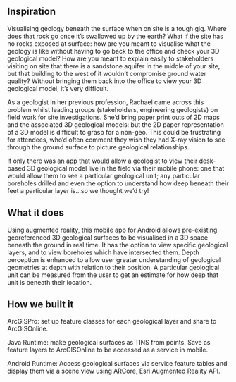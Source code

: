 ## Inspiration
Visualising geology beneath the surface when on site is a tough gig. Where does that rock go once it’s swallowed up by the earth? What if the site has no rocks exposed at surface: how are you meant to visualise what the geology is like without having to go back to the office and check your 3D geological model? How are you meant to explain easily to stakeholders visiting on site that there is a sandstone aquifer in the middle of your site, but that building to the west of it wouldn’t compromise ground water quality? Without bringing them back into the office to view your 3D geological model, it’s very difficult. 

As a geologist in her previous profession, Rachael came across this problem whilst leading groups (stakeholders, engineering geologists) on field work for site investigations. She’d bring paper print outs of 2D maps and the associated 3D geological models: but the 2D paper representation of a 3D model is difficult to grasp for a non-geo. This could be frustrating for attendees, who’d often comment they wish they had X-ray vision to see through the ground surface to picture geological relationships. 

If only there was an app that would allow a geologist to view their desk-based 3D geological model live in the field via their mobile phone: one that would allow them to see a particular geological unit; any particular boreholes drilled and even the option to understand how deep beneath their feet a particular layer is...so we thought we’d try!

## What it does

Using augmented reality, this mobile app for Android allows pre-existing georeferenced 3D geological surfaces to be visualised in a 3D space beneath the ground in real time. It has the option to view specific geological layers, and to view boreholes which have intersected them. Depth perception is enhanced to allow user greater understanding of geological geometries at depth with relation to their position. A particular geological unit can be measured from the user to get an estimate for how deep that unit is beneath their location. 

## How we built it

ArcGISPro: set up feature classes for each geological layer and share to ArcGISOnline. 

Java Runtime: make geological surfaces as TINS from points. Save as feature layers to ArcGISOnline to be accessed as a service in mobile.  

Android Runtime: Access geological surfaces via service feature tables and display them via a scene view using ARCore, Esri Augmented Reality API. 

